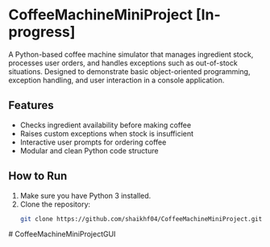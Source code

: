 # CoffeeMachineMiniProject [In-progress]

A Python-based coffee machine simulator that manages ingredient stock, processes user orders, and handles exceptions such as out-of-stock situations. Designed to demonstrate basic object-oriented programming, exception handling, and user interaction in a console application.

## Features

- Checks ingredient availability before making coffee
- Raises custom exceptions when stock is insufficient
- Interactive user prompts for ordering coffee
- Modular and clean Python code structure

## How to Run

1. Make sure you have Python 3 installed.
2. Clone the repository:
   ```bash
   git clone https://github.com/shaikhf04/CoffeeMachineMiniProject.git
#   C o f f e e M a c h i n e M i n i P r o j e c t G U I  
 